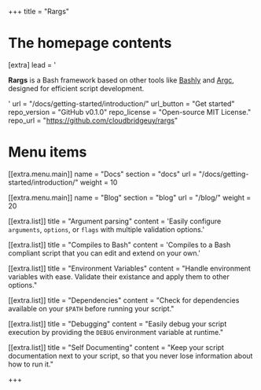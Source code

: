 +++
title = "Rargs"


# The homepage contents
[extra]
lead = '<p><b>Rargs</b> is a Bash framework based on other tools like <a href="https://bashly.dannyb.co/">Bashly</a> and <a href="https://github.com/sigoden/argc">Argc</a>, designed for efficient script development. </p>'
url = "/docs/getting-started/introduction/"
url_button = "Get started"
repo_version = "GitHub v0.1.0"
repo_license = "Open-source MIT License."
repo_url = "https://github.com/cloudbridgeuy/rargs"

# Menu items
[[extra.menu.main]]
name = "Docs"
section = "docs"
url = "/docs/getting-started/introduction/"
weight = 10

[[extra.menu.main]]
name = "Blog"
section = "blog"
url = "/blog/"
weight = 20

[[extra.list]]
title = "Argument parsing"
content = 'Easily configure <code>arguments</code>, <code>options</code>, or <code>flags</code> with multiple validation options.'

[[extra.list]]
title = "Compiles to Bash"
content = 'Compiles to a Bash compliant script that you can edit and extend on your own.'

[[extra.list]]
title = "Environment Variables"
content = "Handle environment variables with ease. Validate their existance and apply them to other options."

[[extra.list]]
title = "Dependencies"
content = "Check for dependencies available on your <code>$PATH</code> before running your script."

[[extra.list]]
title = "Debugging"
content = "Easily debug your script execution by providing the <code>DEBUG</code> environment variable at runtime."

[[extra.list]]
title = "Self Documenting"
content = "Keep your script documentation next to your script, so that you never lose information about how to run it."

+++

